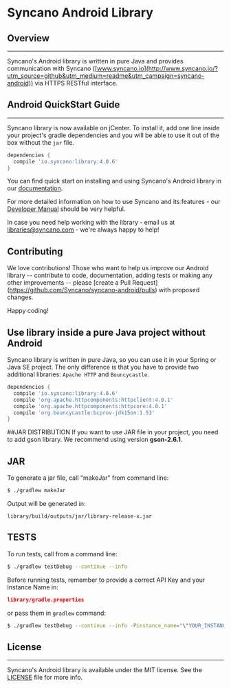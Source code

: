 # Syncano Android Library

## Overview
---

Syncano's Android library is written in pure Java and provides communication with Syncano ([www.syncano.io](http://www.syncano.io/?utm_source=github&utm_medium=readme&utm_campaign=syncano-android)) via HTTPS RESTful interface.

## Android QuickStart Guide
---
Syncano library is now available on jCenter. To install it, add one line inside your project's gradle dependencies and you will be able to use it out of the box without the `jar` file.

```gradle
dependencies {
  compile 'io.syncano:library:4.0.6'
}
```

You can find quick start on installing and using Syncano's Android library in our [documentation](http://docs.syncano.com/docs/android/?utm_source=github&utm_medium=readme&utm_campaign=syncano-android).

For more detailed information on how to use Syncano and its features - our [Developer Manual](http://docs.syncano.com/docs/getting-started-with-syncano/?utm_source=github&utm_medium=readme&utm_campaign=syncano-android) should be very helpful.

In case you need help working with the library - email us at [libraries@syncano.com](mailto:libraries@syncano.com) - we're always happy to help!

## Contributing
We love contributions! Those who want to help us improve our Android library -- contribute to code, documentation, adding tests or making any other improvements -- please [create a Pull Request] (https://github.com/Syncano/syncano-android/pulls) with proposed changes.

Happy coding!

## Use library inside a pure Java project without Android
Syncano library is written in pure Java, so you can use it in your Spring or Java SE project. 
The only difference is that you have to provide two additional libraries: `Apache HTTP` and `Bouncycastle`.

```gradle
dependencies {
  compile 'io.syncano:library:4.0.6'
  compile 'org.apache.httpcomponents:httpclient:4.0.1'
  compile 'org.apache.httpcomponents:httpcore:4.0.1'
  compile 'org.bouncycastle:bcprov-jdk15on:1.53'
}
```

##JAR DISTRIBUTION
If you want to use JAR file in your project, you need to add gson library.
We recommend using version **gson-2.6.1**.

## JAR
To generate a jar file, call "makeJar" from command line:

```bash
$ ./gradlew makeJar
```

Output will be generated in:
```
library/build/outputs/jar/library-release-x.jar
```

## TESTS
To run tests, call from a command line:

```bash
$ ./gradlew testDebug --continue --info
```

Before running tests, remember to provide a correct API Key and your Instance Name in:

```json
library/gradle.properties
```

or pass them in `gradlew` command:

```bash
$ ./gradlew testDebug --continue --info -Pinstance_name="\"YOUR_INSTANCE_NAME\"" -Papi_key="\"YOUR_API_KEY\"" -Papi_key_users="\"YOUR_API_KEY_FOR_RESGISTERING_USERS\""
```

## License
---
Syncano's Android library is available under the MIT license. 
See the [LICENSE](https://github.com/Syncano/syncano-android/blob/master/LICENSE) file for more info.
